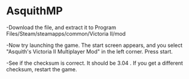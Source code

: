 # AsquithMP
-Download the file, and extract it to Program Files/Steam/steamapps/common/Victoria II/mod

-Now try launching the game. The start screen appears, and you select "Asquith's Victoria II Multiplayer Mod" in the left corner. Press start.

-See if the checksum is correct. It should be 3.04 . If you get a different checksum, restart the game.
